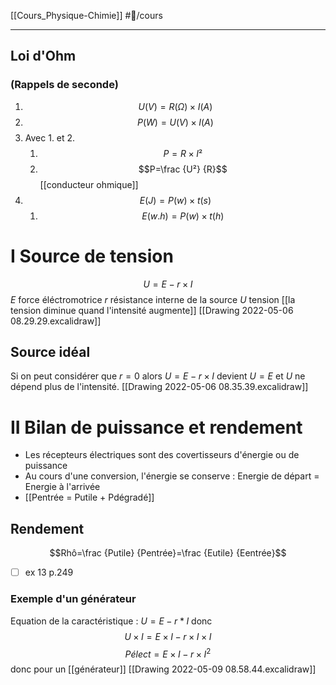 [[Cours_Physique-Chimie]] #📝/cours
___

## Loi d'Ohm 
### (Rappels de seconde)
1. $$U (V)=R (\Omega) \times I (A)$$
2. $$P(W)=U(V) \times I(A)$$
3. Avec 1. et 2. 
	1. $$P=R\times I²$$
	2. $$P=\frac {U²} {R}$$ [[conducteur ohmique]]
4. $$E(J)=P(w)\times t(s)$$
	1. $$E(w.h)=P(w)\times t(h)$$
# I Source de tension
$$U=E-r \times I$$
$E$ force éléctromotrice
$r$ résistance interne de la source
$U$ tension
[[la tension diminue quand l'intensité augmente]]
[[Drawing 2022-05-06 08.29.29.excalidraw]]
## Source idéal
Si on peut considérer que $r=0$ alors $U=E-r\times I$ devient $U=E$ et $U$ ne dépend plus de l'intensité.
[[Drawing 2022-05-06 08.35.39.excalidraw]]
# II Bilan de puissance et rendement
- Les récepteurs électriques sont des covertisseurs d'énergie ou de puissance
- Au cours d'une conversion, l'énergie se conserve : Energie de départ = Energie à l'arrivée
- [[Pentrée = Putile + Pdégradé]]
## Rendement
$$Rhô=\frac {Putile} {Pentrée}=\frac {Eutile} {Eentrée}$$
- [ ] ex 13 p.249
### Exemple d'un générateur
Equation de la caractéristique : $U=E-r*I$
donc $$U \times I =E \times I - r \times I \times I$$
$$Pélect = E \times I - r \times I^2$$
donc pour un [[générateur]] [[Drawing 2022-05-09 08.58.44.excalidraw]]